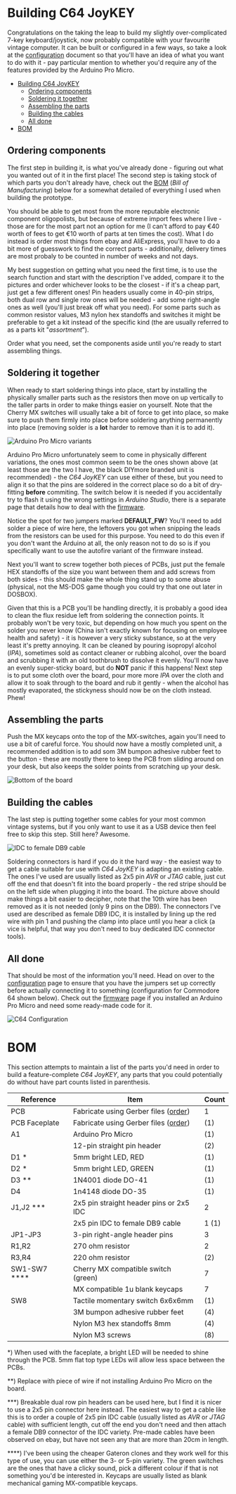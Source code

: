 # Building C64 JoyKEY

Congratulations on the taking the leap to build my slightly over-complicated 7-key keyboard/joystick, now probably compatible with your favourite vintage computer. It can be built or configured in a few ways, so take a look at the [configuration](https://github.com/tebl/C64-JoyKEY/blob/main/documentation/configuration.md) document so that you'll have an idea of what you want to do with it - pay particular mention to whether you'd require any of the features provided by the Arduino Pro Micro. 

- [Building C64 JoyKEY](https://github.com/tebl/C64-JoyKEY/blob/main/documentation/building.md#building-c64-joykey)
  - [Ordering components](https://github.com/tebl/C64-JoyKEY/blob/main/documentation/building.md#ordering-components)
  - [Soldering it together](https://github.com/tebl/C64-JoyKEY/blob/main/documentation/building.md#soldering-it-together)
  - [Assembling the parts](https://github.com/tebl/C64-JoyKEY/blob/main/documentation/building.md#assembling-the-parts)
  - [Building the cables](https://github.com/tebl/C64-JoyKEY/blob/main/documentation/building.md#building-the-cables)
  - [All done](https://github.com/tebl/C64-JoyKEY/blob/main/documentation/building.md#all-done)
- [BOM](https://github.com/tebl/C64-JoyKEY/blob/main/documentation/building.md#bom)

## Ordering components
The first step in building it, is what you've already done - figuring out what you wanted out of it in the first place! The second step is taking stock of which parts you don't already have, check out the [BOM](#BOM) (*Bill of Manufacturing*) below for a somewhat detailed of everything I used when building the prototype.

You should be able to get most from the more reputable electronic component oligopolists, but because of extreme import fees where I live - those are for the most part not an option for me (I can't afford to pay €40 worth of fees to get €10 worth of parts at ten times the cost). What I do instead is order most things from ebay and AliExpress, you'll have to do a bit more of guesswork to find the correct parts - additionally, delivery times are most probaly to be counted in number of weeks and not days. 

My best suggestion on getting what you need the first time, is to use the search function and start with the description I've added, compare it to the pictures and order whichever looks to be the closest - if it's a cheap part, just get a few different ones! Pin headers usually come in 40-pin strips, both dual row and single row ones will be needed - add some right-angle ones as well (you'll just break off what you need). For some parts such as  common resistor values, M3 nylon hex standoffs and switches it might be preferable to get a kit instead of the specific kind (the are usually referred to as a parts kit "*assortment*").

Order what you need, set the components aside until you're ready to start assembling things.

## Soldering it together
When ready to start soldering things into place, start by installing the physically smaller parts such as the resistors then move on up vertically to the taller parts in order to make things easier on yourself. Note that the Cherry MX switches will usually take a bit of force to get into place, so make sure to push them firmly into place before soldering anything permanently into place (removing solder is a **lot** harder to remove than it is to add it).

![Arduino Pro Micro variants](https://raw.githubusercontent.com/tebl/C64-JoyKEY/main/gallery/2020-12-01%2021.58.51.jpg)

Arduino Pro Micro unfortunately seem to come in physically different variations, the ones most common seem to be the ones shown above (at least those are the two I have, the black DIYmore branded unit is recommended) - the *C64 JoyKEY* can use either of these, but you need to align it so that the pins are soldered in the correct place so do a bit of dry-fitting **before** commiting. The switch below it is needed if you accidentally try to flash it using the wrong settings in *Arduino Studio*, there is a separate page that details how to deal with the [firmware](https://github.com/tebl/C64-JoyKEY/blob/main/documentation/firmware.md).

Notice the spot for two jumpers marked **DEFAULT_FW**? You'll need to add solder a piece of wire here, the leftovers you got when snipping the leads from the resistors can be used for this purpose. You need to do this even if you don't want the Arduino at all, the only reason not to do so is if you specifically want to use the autofire variant of the firmware instead.

Next you'll want to screw together both pieces of PCBs, just put the female HEX standoffs of the size you want between them and add screws from both sides - this should make the whole thing stand up to some abuse (physical, not the MS-DOS game though you could try that one out later in DOSBOX). 

Given that this is a PCB you'll be handling directly, it is probably a good idea to clean the flux residue left from soldering the connection points. It probably won't be very toxic, but depending on how much you spent on the solder you never know (China isn't exactly known for focusing on employee health and safety) - it is however a very sticky substance, so at the very least it's pretty annoying. It can be cleaned by pouring isopropyl alcohol (*IPA*), sometimes sold as contact cleaner or rubbing alcohol, over the board and scrubbing it with an old toothbrush to dissolve it evenly. You'll now have an evenly super-sticky board, but do **NOT** panic if this happens! Next step is to put some cloth over the board, pour more more *IPA* over the cloth and allow it to soak through to the board and rub it gently - when the alcohol has mostly evaporated, the stickyness should now be on the cloth instead. Phew!

## Assembling the parts
Push the MX keycaps onto the top of the MX-switches, again you'll need to use a bit of careful force. You should now have a mostly completed unit, a recommended addition is to add som 3M bumpon adhesive rubber feet to the button - these are mostly there to keep the PCB from sliding around on your desk, but also keeps the solder points from scratching up your desk.

![Bottom of the board](https://github.com/tebl/C64-JoyKEY/raw/main/gallery/2020-12-04%2023.35.34.jpg)

## Building the cables
The last step is putting together some cables for your most common vintage systems, but if you only want to use it as a USB device then feel free to skip this step. Still here? Awesome.

![IDC to female DB9 cable](https://github.com/tebl/C64-JoyKEY/raw/main/gallery/2020-12-05%2003.48.41.jpg)

Soldering connectors is hard if you do it the hard way - the easiest way to get a cable suitable for use with *C64 JoyKEY* is adapting an existing cable. The ones I've used are usually listed as 2x5 pin *AVR* or *JTAG* cable, just cut off the end that doesn't fit into the board properly - the red stripe should be on the left side when plugging it into the board. The picture above should make things a bit easier to decipher, note that the 10th wire has been removed as it is not needed (only 9 pins on the DB9). The connectors I've used are described as female DB9 IDC, it is installed by lining up the red wire with pin 1 and pushing the clamp into place until you hear a click (a vice is helpful, that way you don't need to buy dedicated IDC connector tools).

## All done
That should be most of the information you'll need. Head on over to the [configuration](https://github.com/tebl/C64-JoyKEY/blob/main/documentation/configuration.md) page to ensure that you have the jumpers set up correctly before actually connecting it to something (configuration for Commodore 64 shown below). Check out the [firmware](https://github.com/tebl/C64-JoyKEY/blob/main/documentation/firmware.md) page if you installed an Arduino Pro Micro and need some ready-made code for it.

![C64 Configuration](https://github.com/tebl/C64-JoyKEY/raw/main/gallery/c64_jumpers.jpg)


# BOM
This section attempts to maintain a list of the parts you'd need in order to build a feature-complete *C64 JoyKEY*, any parts that you could potentially do without have part counts listed in parenthesis. 

| Reference     | Item                                      | Count |
| ------------- | ----------------------------------------- | ----- |
| PCB           | Fabricate using Gerber files ([order]())  |     1 |
| PCB Faceplate | Fabricate using Gerber files ([order]())  |    (1)|
| A1            | Arduino Pro Micro                         |    (1)|
|               | 12-pin straight pin header                |    (2)|
| D1 *          | 5mm bright LED, RED                       |    (1)|
| D2 *          | 5mm bright LED, GREEN                     |    (1)|
| D3 **         | 1N4001 diode DO-41                        |    (1)|
| D4            | 1n4148 diode DO-35                        |    (1)|
| J1,J2 ***     | 2x5 pin straight header pins or 2x5 IDC   |     2 |
|               | 2x5 pin IDC to female DB9 cable           | 1 (1) |
| JP1-JP3       | 3-pin right-angle header pins             |     3 |
| R1,R2         | 270 ohm resistor                          |     2 | 
| R3,R4         | 220 ohm resistor                          |    (2)| 
| SW1-SW7 ****  | Cherry MX compatible switch (green)       |     7 |
|               | MX compatible 1u blank keycaps            |     7 |
| SW8           | Tactile momentary switch 6x6x6mm          |    (1)|
|               | 3M bumpon adhesive rubber feet            |    (4)|
|               | Nylon M3 hex standoffs 8mm                |    (4)|
|               | Nylon M3 screws                           |    (8)|

*) When used with the faceplate, a bright LED will be needed to shine through the PCB. 5mm flat top type LEDs will allow less space between the PCBs.

**) Replace with piece of wire if not installing Arduino Pro Micro on the board.

***) Breakable dual row pin headers can be used here, but I find it is nicer to use a 2x5 pin connector here instead. The easiest way to get a cable like this is to order a couple of 2x5 pin IDC cable (usually listed as *AVR* or *JTAG* cable) with sufficient length, cut off the end you don't need and then attach a female DB9 connector of the IDC variety. Pre-made cables have been observed on ebay, but have not seen any that are more than 20cm in length.

****) I've been using the cheaper Gateron clones and they work well for this type of use, you can use either the 3- or 5-pin variety. The green switches are the ones that have a clicky sound, pick a different colour if that is not something you'd be interested in. Keycaps are usually listed as blank mechanical gaming MX-compatible keycaps.
